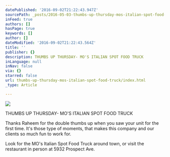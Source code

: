 ```yaml
---
datePublished: '2016-09-02T21:22:43.947Z'
sourcePath: _posts/2016-05-03-thumbs-up-thursday-mos-italian-spot-food-truck.md
inFeed: true
authors: []
hasPage: true
keywords: []
author: []
dateModified: '2016-09-02T21:22:43.564Z'
title: ''
publisher: {}
description: THUMBS UP THURSDAY- MO'S ITALIAN SPOT FOOD TRUCK
inLanguage: null
inNav: false
via: {}
starred: false
url: thumbs-up-thursday-mos-italian-spot-food-truck/index.html
_type: Article

---
```

![](https://s3-us-west-2.amazonaws.com/the-grid-img/p/dce08606a1ea1aef752e01ebe2ac741afc7bff70.jpg)

THUMBS UP THURSDAY- MO'S ITALIAN SPOT FOOD TRUCK

Thanks Raheem for the double thumbs up when you saw your unit for the first time. It's those type of moments, that makes this company and our clients so much fun to work for.

Look for the MO's Italian Spot Food Truck around town, or visit the restaurant in person at 5932 Prospect Ave.